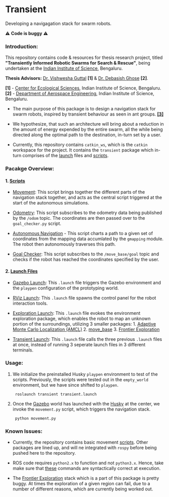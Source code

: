 # Transient

Developing a navigagation stack for swarm robots.

:warning: **Code is buggy** :warning:

### Introduction:

This repository contains code & resources for thesis research project, titled **"Transiently Informed Robotic Swarms for Search & Rescue"**, being undertaken at the <a title="IISc" href="https://iisc.ac.in" target="_blank">Indian Institute of Science</a>, Bengaluru.

**Thesis Advisors:** <a title="Professor Guttal" href="https://teelabiisc.wordpress.com/curriculum-vitae/" target="_blank">Dr. Vishwesha Guttal</a> **[1]** & <a title="Professor Ghose" href="http://aero.iisc.ac.in/people/debasish-ghose/" target="_blank">Dr. Debasish Ghose</a> **[2]**.

**[1]** - <a title="CES, IISc" href="http://ces.iisc.ernet.in" target="_blank">Center for Ecological Sciences</a>, Indian Institute of Science, Bengaluru.
<br>
**[2]** - <a title="Aerospace Engineering, IISc" href="http://www.aero.iisc.ernet.in" target="_blank">Department of Aerospace Engineering</a>, Indian Institute of Science, Bengaluru.

- The main purpose of this package is to design a navigation stack for swarm robots, inspired by transient behaviour as seen in ant groups. <a title="Gelblum et al" href="https://www.nature.com/articles/ncomms8729" target="_blank">**[3]**</a>

- We hypothesize, that such an architecture will bring about a reduction in the amount of energy expended by the entire swarm, all the while being directed along the optimal path to the destination, in-turn set by a user.

- Currently, this repository contains ```catkin_ws```, which is the ```catkin``` workspace for the project. It contains the ```transient``` package which in-turn comprises of the [launch](https://github.com/SarthakJShetty/Transient/tree/master/catkin_ws/src/transient/launch) files and [scripts](https://github.com/SarthakJShetty/Transient/tree/master/catkin_ws/src/transient/scripts).

### Pacakge Overview:

#### 1. [Scripts](https://github.com/SarthakJShetty/Transient/tree/master/catkin_ws/src/transient/scripts)
	
- [Movement](https://github.com/SarthakJShetty/Transient/blob/master/catkin_ws/src/transient/scripts/movement.py): This script brings together the different parts of the navigation stack together, and acts as the central script triggered at the start of the autonomous simulations.

- [Odometry](https://github.com/SarthakJShetty/Transient/blob/master/catkin_ws/src/transient/scripts/odometry.py): This script subscribes to the odometry data being published by the ```/odom``` topic. The coordinates are then passed over to the ```goal_checker.py``` script.
	
- [Autonomous Navigation](https://github.com/SarthakJShetty/Transient/blob/master/catkin_ws/src/transient/scripts/autonomous_navigation.py) - This script charts a path to a given set of coordinates from the mapping data accumlated by the ```gmapping``` module. The robot then autonomously traverses this path.
	
- [Goal Checker](https://github.com/SarthakJShetty/Transient/blob/master/catkin_ws/src/transient/scripts/goal_checker.py): This script subscribes to the ```/move_base/goal``` topic and checks if the robot has reached the coordinates specified by the user.

#### 2. [Launch Files](https://github.com/SarthakJShetty/Transient/tree/master/catkin_ws/src/transient/launch)

- [Gazebo Launch](https://github.com/SarthakJShetty/Transient/blob/master/catkin_ws/src/transient/launch/transient_gazebo.launch): This ```.launch``` file triggers the Gazebo environment and the ```playpen``` configuration of the prototyping world.
	
- [RViz Launch](https://github.com/SarthakJShetty/Transient/blob/master/catkin_ws/src/transient/launch/transient_rviz.launch): This ```.launch``` file spawns the control panel for the robot interaction tools.
	
- [Exploration Launch](https://github.com/SarthakJShetty/Transient/blob/master/catkin_ws/src/transient/launch/transient_exploration.launch): This ```.launch``` file evokes the environment exploration package, which enables the robot to map an unknown portion of the surroundings, utilizing 3 smaller packages: 1. [Adaptive Monte Carlo Localization (AMCL)](http://wiki.ros.org/amcl) 2. [move_base](http://wiki.ros.org/move_base) 3. [Frontier Exploration](http://wiki.ros.org/frontier_exploration)

- [Transient Launch](https://github.com/SarthakJShetty/Transient/blob/master/catkin_ws/src/transient/launch/transient.launch): This ```.launch``` file calls the three previous ```.launch``` files at once, instead of running 3 seperate launch files in 3 different terminals.

### Usage:

1. We initialize the preinstalled Husky ```playpen``` environment to test of the scripts. Previously, the scripts were tested out in the ```empty_world``` environment, but we have since shifted to ```playpen```.
		
		roslaunch transient transient.launch

2. Once the <a title="Gazebo" href="http://gazebosim.org/" target="_blank">Gazebo</a> world has launched with the <a title="Husky!" href="https://www.clearpathrobotics.com/husky-unmanned-ground-vehicle-robot/" target="_blank">Husky</a> at the center, we invoke the ```movement.py``` script, which triggers the navigation stack.
		
		python movement.py

### Known Issues:

- Currently, the repository contains basic movement <a title="Movement Code!" href="https://github.com/SarthakJShetty/Transient/blob/master/movement.py">scripts</a>. Other packages are lined up, and will ne integrated with ```rospy``` before being pushed here to the repository.

- ROS code requires ```python2.x``` to function and not ```python3.x```. Hence, take make sure that <a title="Python 2.x" href="https://github.com/SarthakJShetty/Transient#usage">these</a> commands are syntactically correct at execution.

- The [Frontier Exploration](http://wiki.ros.org/husky_navigation/Tutorials/Husky%20Frontier%20Exploration%20Demo) stack which is a part of this package is pretty buggy. At times the exploration of a given region can fail, due to a number of different reasons, which are currently being worked out.